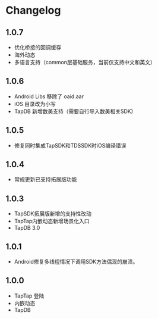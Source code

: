 # Changelog

## 1.0.7

- 优化桥接的回调缓存
- 海外动态
- 多语言支持（common层基础服务，当前仅支持中文和英文）

## 1.0.6

- Android Libs 移除了 oaid.aar
- iOS 目录改为小写
- TapDB 新增数美支持（需要自行导入数美相关SDK)

## 1.0.5

 - 修复同时集成TapSDK和TDSSDK时iOS编译错误

 ## 1.0.4 

 - 常规更新已支持拓展版功能

 ## 1.0.3 

 - TapSDK拓展版新增的支持性改动
 - TapTap内嵌动态新增场景化入口
 - TapDB 3.0

 ## 1.0.1

 - Android修复多线程情况下调用SDK方法偶现的崩溃。

 ## 1.0.0 

 - TapTap 登陆
 - 内嵌动态
 - TapDB
